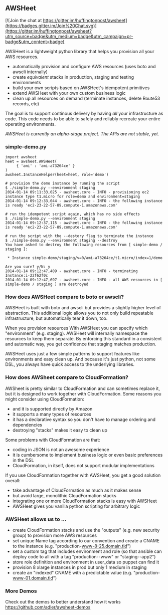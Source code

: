 ## AWSHeet

[![Join the chat at https://gitter.im/huffingtonpost/awsheet](https://badges.gitter.im/Join%20Chat.svg)](https://gitter.im/huffingtonpost/awsheet?utm_source=badge&utm_medium=badge&utm_campaign=pr-badge&utm_content=badge)

AWSHeet is a lightweight python library that helps you provision all
your AWS resources.

* automatically provision and configure AWS resources (uses boto and awscli internally)
* create *equivalent* stacks in production, staging and testing environments
* build your own scripts based on AWSHeet's idempotent primitives
* extend AWSHeet with your own custom business logic
* clean up all resources on demand (terminate instances, delete Route53 records, etc)

The goal is to support continous delivery by having *all* your
infrastructure as code. This code needs to be able to safely and
reliably recreate your entire operating environments.

*AWSHeet is currently an alpha-stage project. The APIs are not stable, yet.*

### simple-demo.py

````
import awsheet
heet = awsheet.AWSHeet(
     { 'ami' : 'ami-a73264ce' }
)
awsheet.InstanceHelper(heet=heet, role='demo')
````
````
# provision the demo instance by running the script
$ ./simple-demo.py --environment staging
2014-01-14 09:11:33,025 - awsheet.core - INFO - provisioning ec2 instance type t1.micro for role=demo and environment=staging
2014-01-14 09:12:33,044 - awsheet.core - INFO - the following instance is ready 'ec2-23-22-57-89.compute-1.amazonaws.com'

# run the idempotent script again, which has no side effects
$ ./simple-demo.py --environment staging
2014-01-14 09:12:37,115 - awsheet.core - INFO - the following instance is ready 'ec2-23-22-57-89.compute-1.amazonaws.com'

# run the script with the --destory flag to terminate the instance
$ ./simple-demo.py --environment staging --destroy
You have asked to destroy the following resources from [ simple-demo / staging ]:

 * Instance simple-demo/staging/v=0/ami-a73264ce/t1.micro/index=1/demo

Are you sure? y/N: y
2014-01-14 09:12:47,409 - awsheet.core - INFO - terminating Instance:i-22f62f0c
2014-01-14 09:12:47,697 - awsheet.core - INFO - all AWS resources in [ simple-demo / staging ] are destroyed
````

### How does AWSHeet compare to boto or awscli?

AWSHeet is built with boto and awscli but provides a slightly higher
level of abstraction. This additional logic allows you to not only
build repeatable infrastructure, but automatically tear it down, too.

When you provision resources With AWSHeet you can specify which
"environment" (e.g. staging). AWSHeet will internally namespace the
resources to keep them separate. By enforcing this standard in a
consistent and automatic way, you get confidence that staging matches
production.

AWSHeet uses just a few simple patterns to support features like
environments and easy clean up. And because it's just python, not some
DSL, you always have quick access to the underlying libraries.

### How does AWSheet compare to CloudFormation?

AWSheet is pretty similar to CloudFormation and can sometimes replace
it, but it is designed to work together with CloudFormation. Some
reasons you might consider using CloudFormation:

 * and it is supported directly by Amazon
 * it supports a many types of resources
 * it has a declarative syntax so you don't have to manage ordering and dependencies
 * destroying "stacks" makes it easy to clean up

Some problems with CloudFormation are that:

 * coding in JSON is not an awesome experience
 * it is cumbersome to implement business logic or even basic preferences in the DSL
 * CloudFormation, in itself, does not support modular implementations

If you use CloudFormation together with AWSHeet, you get a good solution overall:

 * take advantage of CloudFormation as much as it makes sense
 * but avoid large, monolithic CloudFormation stacks
 * integrating one or more CloudFormation stacks is easy with AWSHeet
 * AWSHeet gives you vanilla python scripting for arbitrary logic

### AWSHeet allows us to ...
* create CloudFormation stacks and use the "outputs" (e.g. new security group) to provision more AWS resources
* set unique Name tag according to our convention and create a CNAME to the instance (e.g. "production-www-8-25.domain.tld")
* set a custom tag that includes environment and role (so that ansible can deploy code to all with a tag "production--www" or "staging--app2")
* store role definition and environment in user_data so puppet can find it
* provision 8 xlarge instances in prod but only 1 medium in staging
* create an "indexed" CNAME with a predictable value (e.g. "production-www-01.domain.tld")

### More Demos
Check out the demos to better understand how it works https://github.com/adler/awsheet-demos

